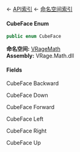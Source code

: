 ← [API索引](Api-Index) ← [命名空间索引](Namespace-Index)

#### CubeFace Enum

```csharp
public enum CubeFace
```

**命名空间:** [VRageMath](VRageMath)  
**Assembly:** VRage.Math.dll

#### Fields

CubeFace Backward

> 

CubeFace Down

> 

CubeFace Forward

> 

CubeFace Left

> 

CubeFace Right

> 

CubeFace Up

> 

